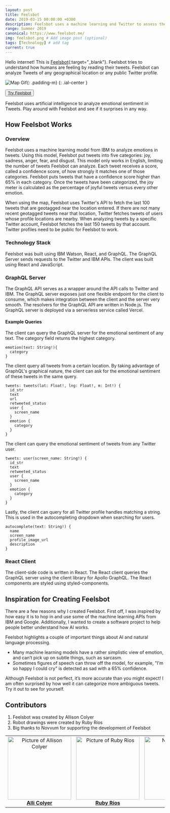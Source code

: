 ```yaml
---
layout: post
title: Feelsbot
date: 2019-03-15 00:00:00 +0300
description: Feelsbot uses a machine learning and Twitter to assess the emotional sentiment of any city.
range: Summer 2019
canonical: https://www.feelsbot.me/
img: feelsbot.png # Add image post (optional)
tags: [Technology] # add tag
current: true
---
```


Hello internet! This is [Feelsbot](https://www.feelsbot.me/){:target="\_blank"}. Feelsbot tries to understand how humans are feeling by reading their tweets. Feelsbot can analyze Tweets of any geographical location or any public Twitter profile.

![Map Gif]({{site.baseurl}}/assets/img/feelsbot.gif){: .padding-m}
{: .ial-center }

<button class="button">[Try Feelsbot](https://www.feelsbot.me/)</button>

Feelsbot uses artificial intelligence to analyze emotional sentiment in Tweets. Play around with Feelsbot and see if it surprises in any way.

## How Feelsbot Works

### Overview

Feelsbot uses a machine learning model from IBM to analyze emotions in
tweets. Using this model, Feelsbot put tweets into five categories: joy, sadness, anger, fear, and disgust. This model only works in English, limiting the number of tweets Feelsbot can analyze. Each tweet receives a score, called a confidence score, of how strongly it matches one of those categories. Feelsbot puts tweets that have a confidence score higher than 65% in each category. Once the tweets have been categorized, the joy meter is calculated as the percentage of joyful tweets versus every other emotion.

When using the map, Feelsbot uses Twitter's API to fetch the last 100 tweets that are geotagged near the location entered. If there are not many recent geotagged tweets near that location, Twitter fetches tweets of users whose profile locations are nearby. When analyzing tweets by a specific Twitter account, Feelsbot fetches the last 150 tweets by that account. Twitter profiles need to be public for Feelsbot to work.

### Technology Stack

Feelsbot was built using IBM Watson, React, and GraphQL. The GraphQL Server sends requests to the Twitter and IBM APIs. The client was built using React and JavaScript.

### GraphQL Server

The GraphQL API serves as a wrapper around the API calls to Twitter and IBM. The GraphQL server exposes just one flexible endpoint for the client to consume, which makes integration between the client and the server very smooth. The resolvers for the GraphQL API are written in Node.js. The GraphQL server is deployed via a serverless service called Vercel.

#### Example Queries

The client can query the GraphQL server for the emotional sentiment of any text. The category field returns the highest category.

```
emotion(text: String!){
  category
}
```

The client query all tweets from a certain location. By taking advantage of GraphQL's graphical nature, the client can ask for the emotional sentiment of these tweets in the same query.

```
tweets: tweets(lat: Float!, lng: Float!, m: Int!) {
  id_str
  text
  url
  retweeted_status
  user {
    screen_name
  }
  emotion {
    category
  }
}
```

The client can query the emotional sentiment of tweets from any Twitter user.

```
tweets: user(screen_name: String!) {
  id_str
  text
  retweeted_status
  user {
    screen_name
  }
  emotion {
    category
  }
}
```

Lastly, the client can query for all Twitter profile handles matching a string. This is used in the autocompleting dropdown when searching for users.

```
autocomplete(text: String!) {
  name
  screen_name
  profile_image_url
  description
}
```

### React Client

The client-side code is written in React. The React client queries the GraphQL server using the client library for Apollo GraphQL. The React components are styled using styled-components.

## Inspiration for Creating Feelsbot

There are a few reasons why I created Feelsbot. First off, I was inspired by how easy it is to hop in and use some of the machine learning APIs from IBM and Google. Additionally, I wanted to create a software project to help people better understand how AI works.

Feelsbot highlights a couple of important things about AI and natural language processing.

- Many machine learning models have a rather simplistic view of emotion, and can’t pick up on subtle things, such as sarcasm.
- Sometimes figures of speech can throw off the model, for example, "I'm so happy I could cry" is detected as sad with a 65% confidence.

Although Feelsbot is not perfect, it’s more accurate than you might expect! I am often surprised by how well it can categorize more ambiguous tweets. Try it out to see for yourself.

## Contributors

1. Feelsbot was created by Allison Colyer
2. Robot drawings were created by Ruby Ríos
3. Big thanks to Novvum for supporting the development of Feelsbot

<table>
  <tr>
    <td align="center"><a href="https://github.com/allicolyer"><img src="https://avatars1.githubusercontent.com/u/11083917?s=460&v=4" width="200px;" alt="Picture of Allison Colyer"/><br /><b>Alli Colyer</b></a></td>
    <td align="center"><a href="https://www.rubyrios.com"><img src="https://roobeedotorg.files.wordpress.com/2019/10/ruby.png?w=400" width="200px;" alt="Picture of Ruby Rios"/><br /><b>Ruby Ríos</b></a></td>
    <td align="center"><a href="https://www.novvum.io"><img src="https://pbs.twimg.com/profile_images/1159597589408256000/Vf0OwHOf.png" width="200px;" alt="Novvum Logo"/><br /><b>Novvum</b></a></td>
  </tr>
</table>
